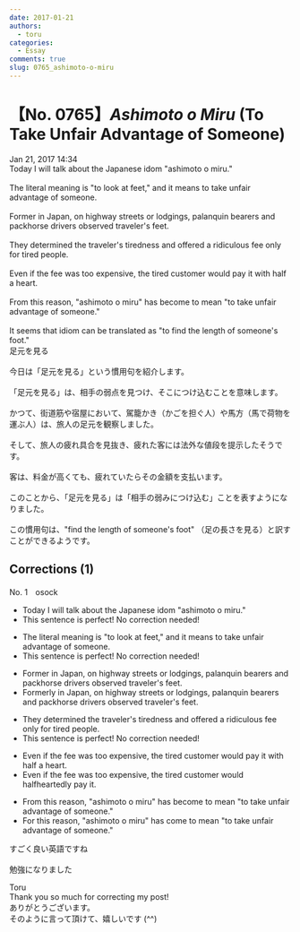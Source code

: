 ```yaml
---
date: 2017-01-21
authors:
  - toru
categories:
  - Essay
comments: true
slug: 0765_ashimoto-o-miru
---
```


# 【No. 0765】<strong><em>Ashimoto o Miru</strong></em> (To Take Unfair Advantage of Someone)
<div class="date">Jan 21, 2017 14:34</div>
<div id="post"><div id="body_show_ori">
Today I will talk about the Japanese idom "ashimoto o miru."<br/><br/>The literal meaning is "to look at feet," and it means to take unfair advantage of someone.<br/><br/>Former in Japan, on highway streets or lodgings, palanquin bearers and packhorse drivers observed traveler's feet.<br/><br/>They determined the traveler's tiredness and offered a ridiculous fee only for tired people.<br/><br/>Even if the fee was too expensive, the tired customer would pay it with half a heart.<br/><br/>From this reason, "ashimoto o miru" has become to mean "to take unfair advantage of someone."<br/><br/>It seems that idiom can be translated as "to find the length of someone's foot."
</div></div>

<!-- more -->

<div id="post_ja"><div id="body_show_mo">
足元を見る<br/><br/>今日は「足元を見る」という慣用句を紹介します。<br/><br/>「足元を見る」は、相手の弱点を見つけ、そこにつけ込むことを意味します。<br/><br/>かつて、街道筋や宿屋において、駕籠かき（かごを担ぐ人）や馬方（馬で荷物を運ぶ人）は、旅人の足元を観察しました。<br/><br/>そして、旅人の疲れ具合を見抜き、疲れた客には法外な値段を提示したそうです。<br/><br/>客は、料金が高くても、疲れていたらその金額を支払います。<br/><br/>このことから、「足元を見る」は「相手の弱みにつけ込む」ことを表すようになりました。<br/><br/>この慣用句は、"find the length of someone's foot" （足の長さを見る）と訳すことができるようです。
</div></div>

## Corrections (1)
<div id="block"><div class="first_name"> No. 1　<span class="just_name">osock</span></div><div id="block2">
<ul class="correction_field">
<li class="incorrect">Today I will talk about the Japanese idom "ashimoto o miru."</li>
<li class="corrected perfect">This sentence is perfect! No correction needed!</li>
</ul>
<ul class="correction_field">
<li class="incorrect">The literal meaning is "to look at feet," and it means to take unfair advantage of someone.</li>
<li class="corrected perfect">This sentence is perfect! No correction needed!</li>
</ul>
<ul class="correction_field">
<li class="incorrect">Former in Japan, on highway streets or lodgings, palanquin bearers and packhorse drivers observed traveler's feet.</li>
<li class="corrected correct">
Former<span class="f_gray">ly</span> in Japan, on highway streets or lodgings, palanquin bearers and packhorse drivers observed traveler's feet.
</li>
</ul>
<ul class="correction_field">
<li class="incorrect">They determined the traveler's tiredness and offered a ridiculous fee only for tired people.</li>
<li class="corrected perfect">This sentence is perfect! No correction needed!</li>
</ul>
<ul class="correction_field">
<li class="incorrect">Even if the fee was too expensive, the tired customer would pay it with half a heart.</li>
<li class="corrected correct">
Even if the fee was too expensive, the tired customer would<span class="f_gray"> halfheartedly</span> pay it.
</li>
</ul>
<ul class="correction_field">
<li class="incorrect">From this reason, "ashimoto o miru" has become to mean "to take unfair advantage of someone."</li>
<li class="corrected correct">
<span class="f_gray">For this reason</span>, "ashimoto o miru" has <span class="f_gray">come</span> to mean "to take unfair advantage of someone."
</li>
</ul>
<p class="comment_small">
 すごく良い英語ですね
 <br/>
 <br/>
 勉強になりました
</p>

</div><div class="name"><span class="just_name">Toru</span><br>
Thank you so much for correcting my post!<br/>ありがとうございます。<br/>そのように言って頂けて、嬉しいです (^^)
</div>
</div>

